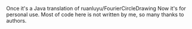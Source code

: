Once it's a Java translation of ruanluyu/FourierCircleDrawing
Now it's for personal use.
Most of code here is not written by me, so many thanks to authors.